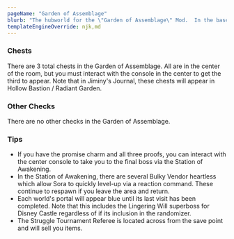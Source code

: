 ```yaml
---
pageName: "Garden of Assemblage"
blurb: "The hubworld for the \"Garden of Assemblage\" Mod.  In the base game, it was originally located at the end of the Cavern of Remembrance in Hollow Bastion/Radiant Garden and gave access to the data battles.  In the mod, it has been repurposed so the boss portals give access to each world, allowing you to travel to each of them without the Gummi Ship."
templateEngineOverride: njk,md
---
```


### Chests
There are 3 total chests in the Garden of Assemblage.  All are in the center of the room, but you must interact with the console in the center to get the third to appear.  Note that in Jiminy's Journal, these chests will appear in Hollow Bastion / Radiant Garden.

### Other Checks
There are no other checks in the Garden of Assemblage.

### Tips
- If you have the promise charm and all three proofs, you can interact with the center console to take you to the final boss via the Station of Awakening.
- In the Station of Awakening, there are several Bulky Vendor heartless which allow Sora to quickly level-up via a reaction command.  These continue to respawn if you leave the area and return.
- Each world's portal will appear blue until its last visit has been completed.  Note that this includes the Lingering Will superboss for Disney Castle regardless of if its inclusion in the randomizer.
- The Struggle Tournament Referee is located across from the save point and will sell you items.